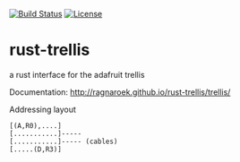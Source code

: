 [![Build Status](https://travis-ci.org/Ragnaroek/rust-trellis.svg?branch=master)](https://travis-ci.org/Ragnaroek/rust-trellis)
[![License](https://img.shields.io/badge/license-GPLv3-blue.svg)](https://github.com/Ragnaroek/rust-trellis/blob/master/LICENSE)

# rust-trellis
a rust interface for the adafruit trellis

Documentation: http://ragnaroek.github.io/rust-trellis/trellis/


Addressing layout
```
[(A,R0),....]
[...........]-----
[...........]----- (cables)
[.....(D,R3)]  
```
